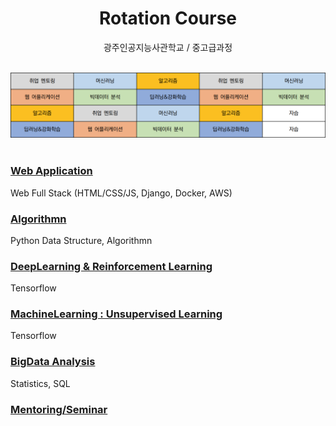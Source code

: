 
<h1 align=center>Rotation Course</h1>
<p align=center>광주인공지능사관학교 / 중고급과정</p>
<br>
<div align=center>
<img src="rotation.png" a="schedule_class6" width=800>
</div>
<br>


### [Web Application](https://github.com/4923/GwangjuAI2/tree/master/02_Rotation/WebApplication)
Web Full Stack (HTML/CSS/JS, Django, Docker, AWS)

### [Algorithmn](https://github.com/4923/GwangjuAI2/tree/master/02_Rotation/Algorithmn)
Python Data Structure, Algorithmn

### [DeepLearning & Reinforcement Learning](https://github.com/4923/GwangjuAI2/tree/master/02_Rotation/DeepLearning)
Tensorflow

### [MachineLearning : Unsupervised Learning](https://github.com/4923/GwangjuAI2/tree/master/02_Rotation/MachineLearning)
Tensorflow

### [BigData Analysis](https://github.com/4923/GwangjuAI2/tree/master/02_Rotation/BigData)
Statistics, SQL

### [Mentoring/Seminar](https://github.com/4923/GwangjuAI2/tree/master/02_Rotation/Mentoring)